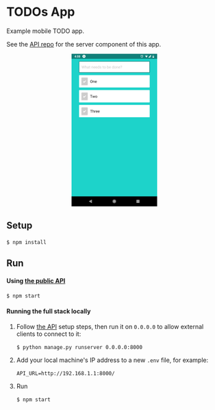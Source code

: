 TODOs App
=========

Example mobile TODO app.

See the [API repo](https://github.com/joeyespo/todos-api) for the server component of this app.

<p align="center">
  <img src="assets/screenshot.png" width="200" height="356" alt="Screenshot" />
</p>

Setup
-----

```console
$ npm install
```


Run
---

#### Using [the public API](https://joeyespo-todos.herokuapp.com/)

```console
$ npm start
```

#### Running the full stack locally

1. Follow [the API](https://github.com/joeyespo/todos-api) setup steps,
   then run it on `0.0.0.0` to allow external clients to connect to it:

   ```console
   $ python manage.py runserver 0.0.0.0:8000
   ```

2. Add your local machine's IP address to a new `.env` file, for example:

   ```
   API_URL=http://192.168.1.1:8000/
   ```

3. Run

   ```console
   $ npm start
   ```
